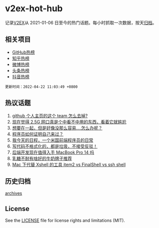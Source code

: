 # v2ex-hot-hub

 记录[V2EX](https://www.v2ex.com/)从 2021-01-06 日至今的热门话题。每小时抓取一次数据，按天[归档](archives)。
 
 ## 相关项目

- [GitHub热榜](https://github.com/lonnyzhang423/github-hot-hub)
- [知乎热榜](https://github.com/lonnyzhang423/zhihu-hot-hub)
- [微博热榜](https://github.com/lonnyzhang423/weibo-hot-hub)
- [头条热榜](https://github.com/lonnyzhang423/toutiao-hot-hub)
- [抖音热榜](https://github.com/lonnyzhang423/douyin-hot-hub)


 `更新时间：2022-04-22 11:03:49 +0800`

## 热议话题

1. [github 个人主页的这个 team 怎么去掉?](https://www.v2ex.com/t/848327)
1. [现在觉得 2.5G 网口真是个中看不中用的东西，看着它就尴尬](https://www.v2ex.com/t/848425)
1. [想要在一起，但是好像没那么容易....怎么办呢？](https://www.v2ex.com/t/848382)
1. [程序员如何证明自己来过？](https://www.v2ex.com/t/848321)
1. [我今天的日程，一个米国前端程序员的日常](https://www.v2ex.com/t/848483)
1. [写代码不格式化的，都是垃圾，不接受反驳！](https://www.v2ex.com/t/848431)
1. [后端开发现在值得入手 MacBook Pro 14 吗](https://www.v2ex.com/t/848385)
1. [乳糖不耐有啥好的牛奶牌子推荐](https://www.v2ex.com/t/848408)
1. [Mac 下代替 Xshell 的工具 item2 vs FinalShell vs ssh shell](https://www.v2ex.com/t/848386)

## 历史归档

[archives](archives)

## License

See the [LICENSE](LICENSE) file for license rights and limitations (MIT).
